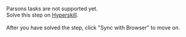 Parsons tasks are not supported yet. <br>Solve this step on <a href="https://hyperskill.org/learn/step/34371">Hyperskill</a>. <br><br>After you have solved the step, click "Sync with Browser"  to move on.